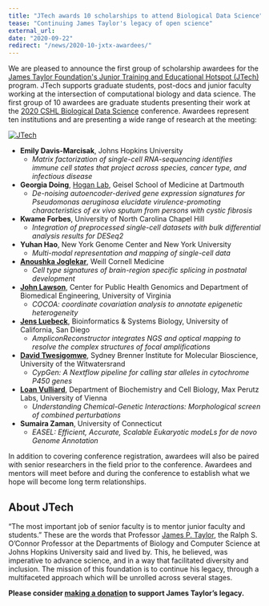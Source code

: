 ```yaml
---
title: "JTech awards 10 scholarships to attend Biological Data Science"
tease: "Continuing James Taylor's legacy of open science"
external_url:
date: "2020-09-22"
redirect: "/news/2020-10-jxtx-awardees/"
---
```


We are pleased to announce the first group of scholarship awardees for the [James Taylor Foundation's Junior Training and Educational Hotspot (JTech)](https://give.communityfunded.com/o/eberly/i/eberly-college-of-science/s/jtech#CommunityI39hubL9i) program.  JTech supports graduate students, post-docs and junior faculty working at the intersection of computational biology and data science.  The first group of 10 awardees are graduate students presenting their work at the [2020 CSHL Biological Data Science](https://meetings.cshl.edu/meetings.aspx?meet=data&year=20) conference.  Awardees represent ten institutions and are presenting a wide range of research at the meeting:

[<img class="float-right" style="max-width: 14rem" src="/src/jxtx/jtech-logo-with-text-500.png" alt="JTech" />](https://give.communityfunded.com/o/eberly/i/eberly-college-of-science/s/jtech#CommunityI39hubL9i)

* **Emily Davis-Marcisak**, Johns Hopkins University
  * *Matrix factorization of single-cell RNA-sequencing identifies immune cell states that project across species, cancer type, and infectious disease*
* **Georgia Doing**, [Hogan Lab](https://sites.dartmouth.edu/hoganlab/), Geisel School of Medicine at Dartmouth
  * *De-noising autoencoder-derived gene expression signatures for *Pseudomonas aeruginosa* elucidate virulence-promoting characteristics of *ex vivo* sputum from persons with cystic fibrosis*
* **Kwame Forbes**, University of North Carolina Chapel Hill
  * *Integration of preprocessed single-cell datasets with bulk differential analysis results for DESeq2*
* **Yuhan Hao**, New York Genome Center and New York University
  * *Multi-modal representation and mapping of single-cell data*
* **[Anoushka Joglekar](https://twitter.com/noush_joglekar)**, Weill Cornell Medicine
  * *Cell type signatures of brain-region specific splicing in postnatal development*
* **[John Lawson](https://j-lawson.github.io/)**, Center for Public Health Genomics and Department of Biomedical Engineering, University of Virginia
  * *COCOA: coordinate covariation analysis to annotate epigenetic heterogeneity*
* **[Jens Luebeck](https://jluebeck.github.io/)**, Bioinformatics & Systems Biology, University of California, San Diego
  * *AmpliconReconstructor integrates NGS and optical mapping to resolve the complex structures of focal amplifications*
* **[David Twesigomwe](https://about.me/twesidave)**, Sydney Brenner Institute for Molecular Bioscience, University of the Witwatersrand
  * *CypGen: A Nextflow pipeline for calling star alleles in cytochrome P450 genes*
* **[Loan Vulliard](http://vulliard.loan/)**, Department of Biochemistry and Cell Biology, Max Perutz Labs, University of Vienna
  * *Understanding Chemical-Genetic Interactions: Morphological screen of combined perturbations*
* **Sumaira Zaman**, University of Connecticut
  * *EASEL: Efficient, Accurate, Scalable Eukaryotic modeLs for de novo Genome Annotation*

In addition to covering conference registration, awardees will also be paired with senior researchers in the field prior to the conference.  Awardees and mentors will meet before and during the conference to establish what we hope will become long term relationships.

## About JTech

“The most important job of senior faculty is to mentor junior faculty and students.” These are the words that Professor [James P. Taylor](/src/jxtx/index.md), the Ralph S. O’Connor Professor at the Departments of Biology and Computer Science at Johns Hopkins University said and lived by. This, he believed, was imperative to advance science, and in a way that facilitated diversity and inclusion. The mission of this foundation is to continue his legacy, through a multifaceted approach which will be unrolled across several stages.

**Please consider [making a donation](https://give.communityfunded.com/o/eberly/i/eberly-college-of-science/s/jtech#CommunityI39hubL9i) to support James Taylor’s legacy.**
